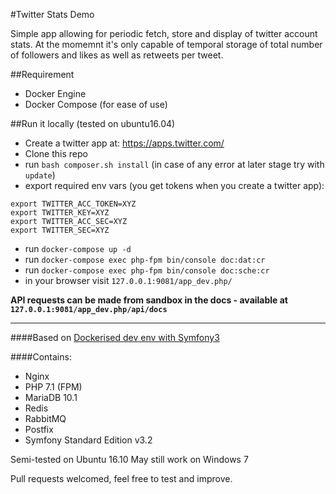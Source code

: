 #Twitter Stats Demo

Simple app allowing for periodic fetch, store and display of twitter account stats.
At the momemnt it's only capable of temporal storage of total number of followers and likes
as well as retweets per tweet.

##Requirement
 - Docker Engine
 - Docker Compose (for ease of use)

##Run it locally
(tested on ubuntu16.04)
 - Create a twitter app at: https://apps.twitter.com/
 - Clone this repo
 - run `bash composer.sh install` (in case of any error at later stage try with `update`)
 - export required env vars (you get tokens when you create a twitter app):
```
export TWITTER_ACC_TOKEN=XYZ
export TWITTER_KEY=XYZ
export TWITTER_ACC_SEC=XYZ
export TWITTER_SEC=XYZ

```
 - run `docker-compose up -d`
 - run `docker-compose exec php-fpm bin/console doc:dat:cr`
 - run `docker-compose exec php-fpm bin/console doc:sche:cr`
 - in your browser visit `127.0.0.1:9081/app_dev.php/`
 
**API requests can be made from sandbox in the docs - available at `127.0.0.1:9081/app_dev.php/api/docs`**

---
####Based on [Dockerised dev env with Symfony3](https://github.com/strayobject/dockercompose-symfonystandard)

####Contains:
 - Nginx
 - PHP 7.1 (FPM)
 - MariaDB 10.1
 - Redis
 - RabbitMQ
 - Postfix
 - Symfony Standard Edition v3.2


Semi-tested on Ubuntu 16.10
May still work on Windows 7

Pull requests welcomed, feel free to test and improve.
